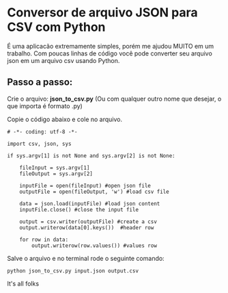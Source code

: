 # Conversor de arquivo JSON para CSV com Python

É uma aplicacão extremamente simples, porém me ajudou MUITO em um trabalho.
Com poucas linhas de código você pode converter seu arquivo json em um arquivo csv usando Python.

## Passo a passo:

Crie o arquivo: **json_to_csv.py** (Ou com qualquer outro nome que desejar, o que importa é formato .py)

Copie o código abaixo e cole no arquivo.
```
# -*- coding: utf-8 -*-

import csv, json, sys

if sys.argv[1] is not None and sys.argv[2] is not None:

    fileInput = sys.argv[1]
    fileOutput = sys.argv[2]

    inputFile = open(fileInput) #open json file
    outputFile = open(fileOutput, 'w') #load csv file

    data = json.load(inputFile) #load json content
    inputFile.close() #close the input file

    output = csv.writer(outputFile) #create a csv
    output.writerow(data[0].keys())  #header row

    for row in data:
        output.writerow(row.values()) #values row
```

Salve o arquivo e no terminal rode o seguinte comando:
```
python json_to_csv.py input.json output.csv
```

It's all folks